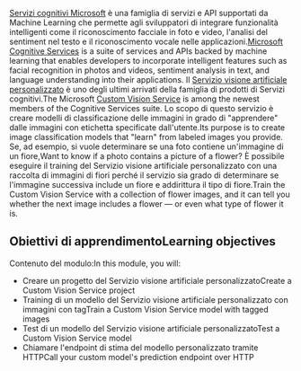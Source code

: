 <span data-ttu-id="6826f-101">[Servizi cognitivi Microsoft](https://azure.microsoft.com/services/cognitive-services/ "Servizi cognitivi Microsoft") è una famiglia di servizi e API supportati da Machine Learning che permette agli sviluppatori di integrare funzionalità intelligenti come il riconoscimento facciale in foto e video, l'analisi del sentiment nel testo e il riconoscimento vocale nelle applicazioni.</span><span class="sxs-lookup"><span data-stu-id="6826f-101">[Microsoft Cognitive Services](https://azure.microsoft.com/services/cognitive-services/ "Microsoft Cognitive Services") is a suite of services and APIs backed by machine learning that enables developers to incorporate intelligent features such as facial recognition in photos and videos, sentiment analysis in text, and language understanding into their applications.</span></span> <span data-ttu-id="6826f-102">Il [Servizio visione artificiale personalizzato](https://azure.microsoft.com/services/cognitive-services/custom-vision-service/) è uno degli ultimi arrivati della famiglia di prodotti di Servizi cognitivi.</span><span class="sxs-lookup"><span data-stu-id="6826f-102">The Microsoft [Custom Vision Service](https://azure.microsoft.com/services/cognitive-services/custom-vision-service/) is among the newest members of the Cognitive Services suite.</span></span> <span data-ttu-id="6826f-103">Lo scopo di questo servizio è creare modelli di classificazione delle immagini in grado di "apprendere" dalle immagini con etichetta specificate dall'utente.</span><span class="sxs-lookup"><span data-stu-id="6826f-103">Its purpose is to create image classification models that "learn" from labeled images you provide.</span></span> <span data-ttu-id="6826f-104">Se, ad esempio, si vuole determinare se una foto contiene un'immagine di un fiore,</span><span class="sxs-lookup"><span data-stu-id="6826f-104">Want to know if a photo contains a picture of a flower?</span></span> <span data-ttu-id="6826f-105">È possibile eseguire il training del Servizio visione artificiale personalizzato con una raccolta di immagini di fiori perché il servizio sia grado di determinare se l'immagine successiva include un fiore e addirittura il tipo di fiore.</span><span class="sxs-lookup"><span data-stu-id="6826f-105">Train the Custom Vision Service with a collection of flower images, and it can tell you whether the next image includes a flower — or even what type of flower it is.</span></span>

## <a name="learning-objectives"></a><span data-ttu-id="6826f-106">Obiettivi di apprendimento</span><span class="sxs-lookup"><span data-stu-id="6826f-106">Learning objectives</span></span>

<span data-ttu-id="6826f-107">Contenuto del modulo:</span><span class="sxs-lookup"><span data-stu-id="6826f-107">In this module, you will:</span></span>

- <span data-ttu-id="6826f-108">Creare un progetto del Servizio visione artificiale personalizzato</span><span class="sxs-lookup"><span data-stu-id="6826f-108">Create a Custom Vision Service project</span></span>
- <span data-ttu-id="6826f-109">Training di un modello del Servizio visione artificiale personalizzato con immagini con tag</span><span class="sxs-lookup"><span data-stu-id="6826f-109">Train a Custom Vision Service model with tagged images</span></span>
- <span data-ttu-id="6826f-110">Test di un modello del Servizio visione artificiale personalizzato</span><span class="sxs-lookup"><span data-stu-id="6826f-110">Test a Custom Vision Service model</span></span>
- <span data-ttu-id="6826f-111">Chiamare l'endpoint di stima del modello personalizzato tramite HTTP</span><span class="sxs-lookup"><span data-stu-id="6826f-111">Call your custom model's prediction endpoint over HTTP</span></span> 